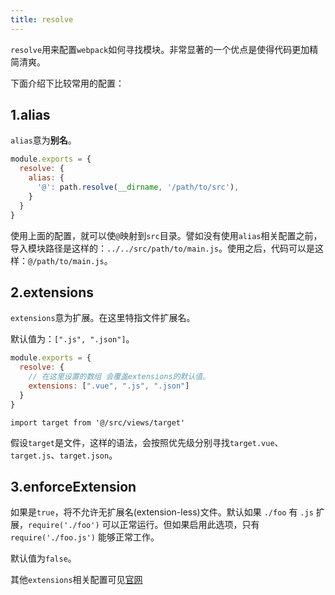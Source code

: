 ```yaml
---
title: resolve
---
```


`resolve`用来配置`webpack`如何寻找模块。非常显著的一个优点是使得代码更加精简清爽。

下面介绍下比较常用的配置：

## 1.alias

`alias`意为**别名**。

```js
module.exports = {
  resolve: {
    alias: {
      '@': path.resolve(__dirname, '/path/to/src'),
    }
  }
}
```

使用上面的配置，就可以使`@`映射到`src`目录。譬如没有使用`alias`相关配置之前，导入模块路径是这样的：`../../src/path/to/main.js`。使用之后，代码可以是这样：`@/path/to/main.js`。

## 2.extensions

`extensions`意为扩展。在这里特指文件扩展名。

默认值为：`[".js", ".json"]`。

```js
module.exports = {
  resolve: {
    // 在这里设置的数组 会覆盖extensions的默认值。
    extensions: [".vue", ".js", ".json"]
  }
}
```

`import target from '@/src/views/target'` 

假设`target`是文件，这样的语法，会按照优先级分别寻找`target.vue`、`target.js`、`target.json`。

## 3.enforceExtension

如果是`true`，将不允许无扩展名(extension-less)文件。默认如果 `./foo` 有 `.js` 扩展，`require('./foo')` 可以正常运行。但如果启用此选项，只有 `require('./foo.js')` 能够正常工作。

默认值为`false`。


其他`extensions`相关配置可见[官网](https://www.webpackjs.com/configuration/resolve/#resolve)
